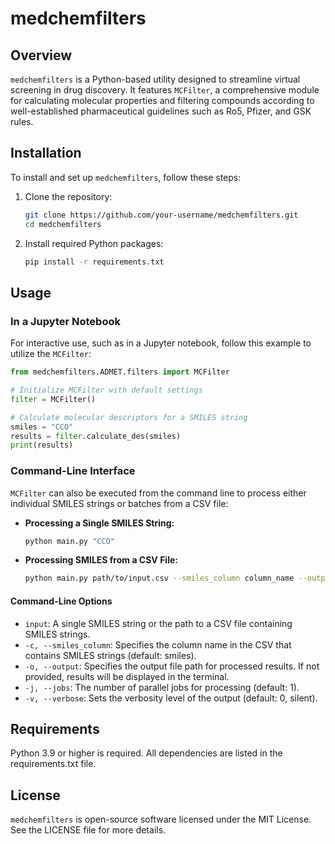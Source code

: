 # medchemfilters

## Overview
`medchemfilters` is a Python-based utility designed to streamline virtual screening in drug discovery. It features `MCFilter`, a comprehensive module for calculating molecular properties and filtering compounds according to well-established pharmaceutical guidelines such as Ro5, Pfizer, and GSK rules.

## Installation

To install and set up `medchemfilters`, follow these steps:

1. Clone the repository:
   ```bash
   git clone https://github.com/your-username/medchemfilters.git
   cd medchemfilters


2. Install required Python packages:
   ```bash
   pip install -r requirements.txt
   ```

## Usage

### In a Jupyter Notebook
For interactive use, such as in a Jupyter notebook, follow this example to utilize the `MCFilter`:

```python
from medchemfilters.ADMET.filters import MCFilter

# Initialize MCFilter with default settings
filter = MCFilter()

# Calculate molecular descriptors for a SMILES string
smiles = "CCO"
results = filter.calculate_des(smiles)
print(results)
```

### Command-Line Interface
`MCFilter` can also be executed from the command line to process either individual SMILES strings or batches from a CSV file:

- **Processing a Single SMILES String:**
  ```bash
  python main.py "CCO"
  ```

- **Processing SMILES from a CSV File:**
  ```bash
  python main.py path/to/input.csv --smiles_column column_name --output path/to/output.csv
  ```

#### Command-Line Options
- `input`: A single SMILES string or the path to a CSV file containing SMILES strings.
- `-c, --smiles_column`: Specifies the column name in the CSV that contains SMILES strings (default: smiles).
- `-o, --output`: Specifies the output file path for processed results. If not provided, results will be displayed in the terminal.
- `-j, --jobs`: The number of parallel jobs for processing (default: 1).
- `-v, --verbose`: Sets the verbosity level of the output (default: 0, silent).

## Requirements
Python 3.9 or higher is required.
All dependencies are listed in the requirements.txt file.

## License
`medchemfilters` is open-source software licensed under the MIT License. See the LICENSE file for more details.

